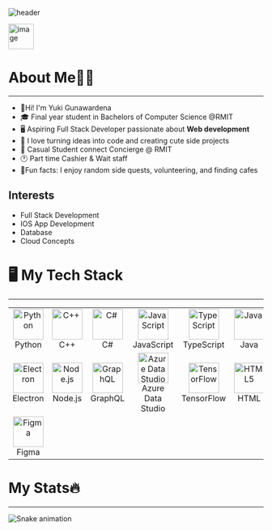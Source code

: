 ![header](https://capsule-render.vercel.app/api?type=waving&animation=fadeIn&color=gradient&customColorList=24&height=120&section=header&text=Yuki%20Gunawardena&fontSize=90)

<a href = "https://www.linkedin.com/in/yuki-gunawardena/">
<img width="50" height="50" alt="image" src="https://github.com/user-attachments/assets/ae62b1f5-b523-4d9a-a0e9-26aedf407085" />
</a>



# About Me👩‍💻
---
- 👋Hi! I'm Yuki Gunawardena
- 🎓 Final year student in Bachelors of Computer Science @RMIT
- 🖥️ Aspiring Full Stack Developer passionate about **Web development**
- 🚀 I love turning ideas into code and creating cute side projects
- 🎀 Casual Student connect Concierge @ RMIT
- 🕐 Part time Cashier & Wait staff
- 🌷Fun facts: I enjoy random side quests, volunteering, and finding cafes

## Interests
-  Full Stack Development
- IOS App Development
- Database
- Cloud Concepts

# 🖥️ My Tech Stack
---
<table>
  <tr>
      <td align="center">
      <img src="https://cdn.jsdelivr.net/gh/devicons/devicon/icons/python/python-original.svg" alt="Python" width="60" height="60"/><br />
      Python
    </td>
    <td align="center">
      <img src="https://cdn.jsdelivr.net/gh/devicons/devicon/icons/cplusplus/cplusplus-original.svg" alt="C++" width="60" height="60"/><br />
      C++
    </td>
    <td align="center">
      <img src="https://cdn.jsdelivr.net/gh/devicons/devicon/icons/csharp/csharp-original.svg" alt="C#" width="60" height="60"/><br />
      C#
    </td>
    <td align="center">
      <img src="https://cdn.jsdelivr.net/gh/devicons/devicon/icons/javascript/javascript-original.svg" alt="JavaScript" width="60" height="60"/><br />
      JavaScript
    </td>    
    <td align="center">
      <img src="https://cdn.jsdelivr.net/gh/devicons/devicon/icons/typescript/typescript-original.svg" alt="TypeScript" width="60" height="60"/><br />
      TypeScript
    </td>
    <td align="center">
      <img src="https://cdn.jsdelivr.net/gh/devicons/devicon/icons/java/java-original.svg" alt="Java" width="60" height="60"/><br />
      Java
    </td>
        <td align="center">
      <img src="https://cdn.jsdelivr.net/gh/devicons/devicon/icons/java/java-original.svg" alt="JavaFX" width="60" height="60"/><br />
      JavaFX
    </td>
  </tr>
  <tr>
    <td align="center">
      <img src="https://cdn.jsdelivr.net/gh/devicons/devicon/icons/electron/electron-original.svg" alt="Electron" width="60" height="60"/><br />
      Electron
    </td>
    <td align="center">
      <img src="https://cdn.jsdelivr.net/gh/devicons/devicon/icons/nodejs/nodejs-original.svg" alt="Node.js" width="60" height="60"/><br />
      Node.js
    </td>
    <td align="center">
      <img src="https://cdn.jsdelivr.net/gh/devicons/devicon/icons/graphql/graphql-plain.svg" alt="GraphQL" width="60" height="60"/><br />
      GraphQL
    </td>
        <td align="center">
      <img src="https://cdn.jsdelivr.net/gh/devicons/devicon/icons/azure/azure-original.svg" alt="Azure Data Studio" width="60" height="60"/><br />
      Azure Data Studio
    </td>
    <td align="center">
      <img src="https://cdn.jsdelivr.net/gh/devicons/devicon/icons/tensorflow/tensorflow-original.svg" alt="TensorFlow" width="60" height="60"/>
      TensorFlow
    </td>
    <td align="center">
      <img src="https://cdn.jsdelivr.net/gh/devicons/devicon/icons/html5/html5-original.svg" alt="HTML5" width="60" height="60"/>
      HTML
    </td>
    <td align="center">
      <img src="https://cdn.jsdelivr.net/gh/devicons/devicon/icons/css3/css3-original.svg" alt="CSS3" width="60" height="60"/><br />
      CSS
    </td>
  </tr>
    <td align="center">
      <img src="https://upload.wikimedia.org/wikipedia/commons/3/33/Figma-logo.svg" alt="Figma" width="60" height="60"/><br />
      Figma
    </td>
</table>

# My Stats🔥
---
![Snake animation](https://github.com/YukiHimari/YukiHimari/blob/output/github-contribution-grid-snake.svg)







